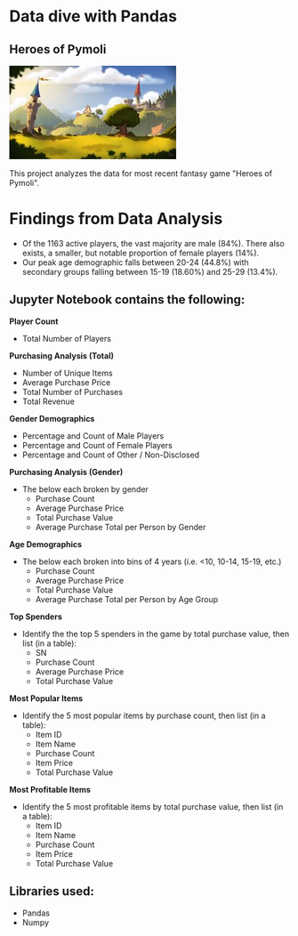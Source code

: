 # Data dive with Pandas
## Heroes of Pymoli

![Fantasy](Images/Heros_of_pymoli.png)

This project analyzes the data for most recent fantasy game "Heroes of Pymoli".

# Findings from Data Analysis
-	Of the 1163 active players, the vast majority are male (84%). There also exists, a smaller, but notable proportion of female players (14%).
-	Our peak age demographic falls between 20-24 (44.8%) with secondary groups falling between 15-19 (18.60%) and 25-29 (13.4%).

## Jupyter Notebook contains the following:

**Player Count**

* Total Number of Players

**Purchasing Analysis (Total)**

* Number of Unique Items
* Average Purchase Price
* Total Number of Purchases
* Total Revenue

**Gender Demographics**

* Percentage and Count of Male Players
* Percentage and Count of Female Players
* Percentage and Count of Other / Non-Disclosed

**Purchasing Analysis (Gender)**

* The below each broken by gender
  * Purchase Count
  * Average Purchase Price
  * Total Purchase Value
  * Average Purchase Total per Person by Gender

**Age Demographics**

* The below each broken into bins of 4 years (i.e. &lt;10, 10-14, 15-19, etc.)
  * Purchase Count
  * Average Purchase Price
  * Total Purchase Value
  * Average Purchase Total per Person by Age Group

**Top Spenders**

* Identify the the top 5 spenders in the game by total purchase value, then list (in a table):
  * SN
  * Purchase Count
  * Average Purchase Price
  * Total Purchase Value

**Most Popular Items**

* Identify the 5 most popular items by purchase count, then list (in a table):
  * Item ID
  * Item Name
  * Purchase Count
  * Item Price
  * Total Purchase Value

**Most Profitable Items**

* Identify the 5 most profitable items by total purchase value, then list (in a table):
  * Item ID
  * Item Name
  * Purchase Count
  * Item Price
  * Total Purchase Value

## Libraries used:
- Pandas 
- Numpy

